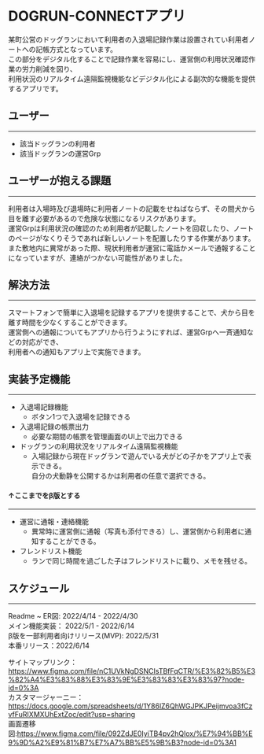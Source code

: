 # DOGRUN-CONNECTアプリ
某町公営のドッグランにおいて利用者の入退場記録作業は設置されてい利用者ノートへの記帳方式となっています。<br>
この部分をデジタル化することで記録作業を容易にし、運営側の利用状況確認作業の労力削減を図り、<br>
利用状況のリアルタイム遠隔監視機能などデジタル化による副次的な機能を提供するアプリです。<br>

## ユーザー
---
- 該当ドッグランの利用者
- 該当ドッグランの運営Grp

## ユーザーが抱える課題
---
利用者は入場時及び退場時に利用者ノートの記載をせねばならず、その間犬から目を離す必要があるので危険な状態になるリスクがあります。<br>
運営Grpは利用状況の確認のため利用者が記載したノートを回収したり、ノートのページがなくりそうであれば新しいノートを配置したりする作業があります。<br>
また敷地内に異常があった際、現状利用者が運営に電話かメールで通報することになっていますが、連絡がつかない可能性がありました。<br>

## 解決方法
---
スマートフォンで簡単に入退場を記録するアプリを提供することで、犬から目を離す時間を少なくすることができます。<br>
運営側への通報についてもアプリから行うようにすれば、運営Grpへ一斉通知などの対応ができ、<br>
利用者への通知もアプリ上で実施できます。<br>

## 実装予定機能
---
- 入退場記録機能
  - ボタン1つで入退場を記録できる
- 入退場記録の帳票出力
  - 必要な期間の帳票を管理画面のUI上で出力できる
- ドッグランの利用状況をリアルタイム遠隔監視機能
  - 入場記録から現在ドッグランで遊んでいる犬がどの子かをアプリ上で表示できる。<br>自分の犬動静を公開するかは利用者の任意で選択できる。

#### ↑ここまでをβ版とする
---
- 運営に通報・連絡機能
  - 異常時に運営側に通報（写真も添付できる）し、運営側から利用者に通知することができる。
- フレンドリスト機能
  - ランで同じ時間を過ごした子はフレンドリストに載り、メモを残せる。

## スケジュール
---
Readme ~ ER図: 2022/4/14 - 2022/4/30<br>
メイン機能実装： 2022/5/1 - 2022/6/14<br>
β版を一部利用者向けリリース(MVP): 2022/5/31<br>
本番リリース：2022/6/14<br>

サイトマップリンク：https://www.figma.com/file/nC1UVkNgDSNCIsTBfFqCTR/%E3%82%B5%E3%82%A4%E3%83%88%E3%83%9E%E3%83%83%E3%83%97?node-id=0%3A<br>
カスタマージャーニー：https://docs.google.com/spreadsheets/d/1Y86lZ6QhWGJPKJPeijmvoa3fCzvfFuRIXMXUhExtZoc/edit?usp=sharing<br>
画面遷移図:https://www.figma.com/file/092ZdJE0IyiTB4pv2hQlox/%E7%94%BB%E9%9D%A2%E9%81%B7%E7%A7%BB%E5%9B%B3?node-id=0%3A1<br>
